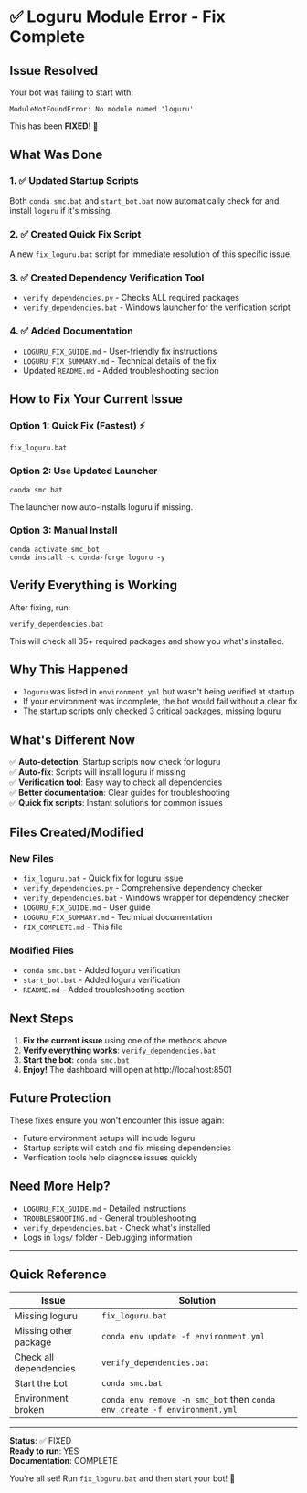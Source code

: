 # ✅ Loguru Module Error - Fix Complete

## Issue Resolved
Your bot was failing to start with:
```
ModuleNotFoundError: No module named 'loguru'
```

This has been **FIXED**! 🎉

## What Was Done

### 1. ✅ Updated Startup Scripts
Both `conda smc.bat` and `start_bot.bat` now automatically check for and install `loguru` if it's missing.

### 2. ✅ Created Quick Fix Script
A new `fix_loguru.bat` script for immediate resolution of this specific issue.

### 3. ✅ Created Dependency Verification Tool
- `verify_dependencies.py` - Checks ALL required packages
- `verify_dependencies.bat` - Windows launcher for the verification script

### 4. ✅ Added Documentation
- `LOGURU_FIX_GUIDE.md` - User-friendly fix instructions
- `LOGURU_FIX_SUMMARY.md` - Technical details of the fix
- Updated `README.md` - Added troubleshooting section

## How to Fix Your Current Issue

### Option 1: Quick Fix (Fastest) ⚡
```batch
fix_loguru.bat
```

### Option 2: Use Updated Launcher
```batch
conda smc.bat
```
The launcher now auto-installs loguru if missing.

### Option 3: Manual Install
```batch
conda activate smc_bot
conda install -c conda-forge loguru -y
```

## Verify Everything is Working

After fixing, run:
```batch
verify_dependencies.bat
```

This will check all 35+ required packages and show you what's installed.

## Why This Happened
- `loguru` was listed in `environment.yml` but wasn't being verified at startup
- If your environment was incomplete, the bot would fail without a clear fix
- The startup scripts only checked 3 critical packages, missing loguru

## What's Different Now
✅ **Auto-detection**: Startup scripts now check for loguru  
✅ **Auto-fix**: Scripts will install loguru if missing  
✅ **Verification tool**: Easy way to check all dependencies  
✅ **Better documentation**: Clear guides for troubleshooting  
✅ **Quick fix scripts**: Instant solutions for common issues  

## Files Created/Modified

### New Files
- `fix_loguru.bat` - Quick fix for loguru issue
- `verify_dependencies.py` - Comprehensive dependency checker
- `verify_dependencies.bat` - Windows wrapper for dependency checker
- `LOGURU_FIX_GUIDE.md` - User guide
- `LOGURU_FIX_SUMMARY.md` - Technical documentation
- `FIX_COMPLETE.md` - This file

### Modified Files
- `conda smc.bat` - Added loguru verification
- `start_bot.bat` - Added loguru verification
- `README.md` - Added troubleshooting section

## Next Steps

1. **Fix the current issue** using one of the methods above
2. **Verify everything works**: `verify_dependencies.bat`
3. **Start the bot**: `conda smc.bat`
4. **Enjoy!** The dashboard will open at http://localhost:8501

## Future Protection
These fixes ensure you won't encounter this issue again:
- Future environment setups will include loguru
- Startup scripts will catch and fix missing dependencies
- Verification tools help diagnose issues quickly

## Need More Help?
- `LOGURU_FIX_GUIDE.md` - Detailed instructions
- `TROUBLESHOOTING.md` - General troubleshooting
- `verify_dependencies.bat` - Check what's installed
- Logs in `logs/` folder - Debugging information

---

## Quick Reference

| Issue | Solution |
|-------|----------|
| Missing loguru | `fix_loguru.bat` |
| Missing other package | `conda env update -f environment.yml` |
| Check all dependencies | `verify_dependencies.bat` |
| Start the bot | `conda smc.bat` |
| Environment broken | `conda env remove -n smc_bot` then `conda env create -f environment.yml` |

---

**Status**: ✅ FIXED  
**Ready to run**: YES  
**Documentation**: COMPLETE  

You're all set! Run `fix_loguru.bat` and then start your bot! 🚀
